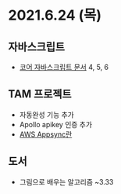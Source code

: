 # 2021.6.24 (목)

## 자바스크립트

- [코어 자바스크립트 문서](https://ko.javascript.info/document) 4, 5, 6

## TAM 프로젝트

- 자동완성 기능 추가
- Apollo apikey 인증 추가
- [AWS Appsync란](https://dev.classmethod.jp/articles/aws-appsync-re-introduction-2019-korean-ver/)

## 도서

- 그림으로 배우는 알고리즘 ~3.33

